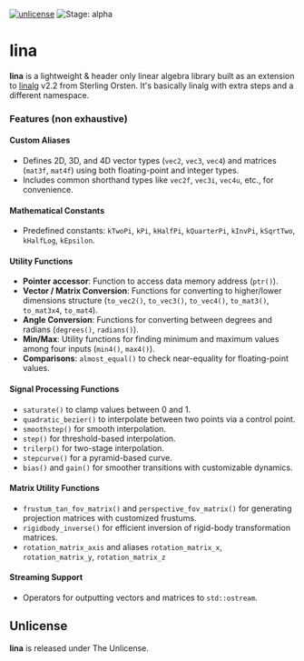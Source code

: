 [![unlicense](https://img.shields.io/badge/Unlicense-%23373737)](https://unlicense.org/)
![Stage: alpha](https://img.shields.io/badge/-alpha-red)

# lina

**lina** is a lightweight & header only linear algebra library built as an extension to [linalg](https://github.com/sgorsten/linalg/tree/v2.2) v2.2 from Sterling Orsten.
It's basically linalg with extra steps and a different namespace.

### Features (non exhaustive)

#### Custom Aliases
   - Defines 2D, 3D, and 4D vector types (`vec2`, `vec3`, `vec4`) and matrices (`mat3f`, `mat4f`) using both floating-point and integer types.
   - Includes common shorthand types like `vec2f`, `vec3i`, `vec4u`, etc., for convenience.

#### Mathematical Constants
   - Predefined constants: `kTwoPi`, `kPi`, `kHalfPi`, `kQuarterPi`, `kInvPi`, `kSqrtTwo`, `kHalfLog`, `kEpsilon`.

#### Utility Functions
   - **Pointer accessor**: Function to access data memory address (`ptr()`).
   - **Vector / Matrix Conversion**: Functions for converting to higher/lower dimensions structure (`to_vec2()`, `to_vec3()`, `to_vec4()`, `to_mat3()`, `to_mat3x4`, `to_mat4`). 
   - **Angle Conversion**: Functions for converting between degrees and radians (`degrees()`, `radians()`).
   - **Min/Max**: Utility functions for finding minimum and maximum values among four inputs (`min4()`, `max4()`).
   - **Comparisons**: `almost_equal()` to check near-equality for floating-point values.

#### Signal Processing Functions
   - `saturate()` to clamp values between 0 and 1.
   - `quadratic_bezier()` to interpolate between two points via a control point.
   - `smoothstep()` for smooth interpolation.
   - `step()` for threshold-based interpolation.
   - `trilerp()` for two-stage interpolation.
   - `stepcurve()` for a pyramid-based curve.
   - `bias()` and `gain()` for smoother transitions with customizable dynamics.

#### Matrix Utility Functions
   - `frustum_tan_fov_matrix()` and `perspective_fov_matrix()` for generating projection matrices with customized frustums.
   - `rigidbody_inverse()` for efficient inversion of rigid-body transformation matrices.
   - `rotation_matrix_axis` and aliases `rotation_matrix_x`, `rotation_matrix_y`, `rotation_matrix_z`

#### Streaming Support
   - Operators for outputting vectors and matrices to `std::ostream`.

## Unlicense

**lina** is released under The Unlicense.
